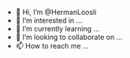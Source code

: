 - 👋 Hi, I’m @HermanLoosli
- 👀 I’m interested in ...
- 🌱 I’m currently learning ...
- 💞️ I’m looking to collaborate on ...
- 📫 How to reach me ...

<!---
HermanLoosli/HermanLoosli is a ✨ special ✨ repository because its `README.md` (this file) appears on your GitHub profile.
You can click the Preview link to take a look at your changes.
--->
